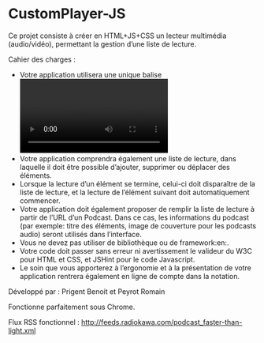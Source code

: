 # CustomPlayer-JS

Ce projet consiste à créer en HTML+JS+CSS un lecteur multimédia (audio/vidéo), permettant la gestion d’une liste de lecture.

Cahier des charges : 
- Votre application utilisera une unique balise <video>, dont vous n’utilisez pas l’attribut controls. Au lieu de cela, vous créerez votre propre interface de contrôle.
- Votre application comprendra également une liste de lecture, dans laquelle il doit être possible d’ajouter, supprimer ou déplacer des éléments.
- Lorsque la lecture d’un élément se termine, celui-ci doit disparaître de la liste de lecture, et la lecture de l’élément suivant doit automatiquement commencer.
- Votre application doit également proposer de remplir la liste de lecture à partir de l’URL d’un Podcast. Dans ce cas, les informations du podcast (par exemple: titre des éléments, image de couverture pour les podcasts audio) seront utilisés dans l’interface.
- Vous ne devez pas utiliser de bibliothèque ou de framework:en:</i>.
- Votre code doit passer sans erreur ni avertissement le valideur du W3C pour HTML et CSS, et JSHint pour le code Javascript.
- Le soin que vous apporterez à l’ergonomie et à la présentation de votre application rentrera également en ligne de compte dans la notation.

Développé par : Prigent Benoit et Peyrot Romain

Fonctionne parfaitement sous Chrome.

Flux RSS fonctionnel : http://feeds.radiokawa.com/podcast_faster-than-light.xml